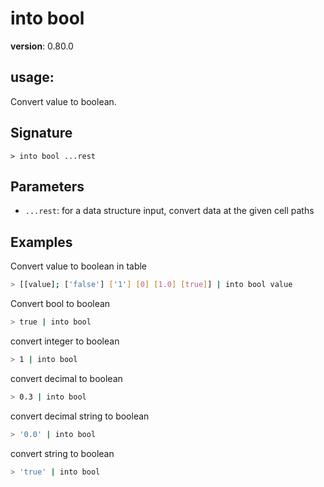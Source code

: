 # into bool

**version**: 0.80.0

## **usage**:

Convert value to boolean.

## Signature

`> into bool ...rest`

## Parameters

- `...rest`: for a data structure input, convert data at the given cell paths

## Examples

Convert value to boolean in table

```bash
> [[value]; ['false'] ['1'] [0] [1.0] [true]] | into bool value
```

Convert bool to boolean

```bash
> true | into bool
```

convert integer to boolean

```bash
> 1 | into bool
```

convert decimal to boolean

```bash
> 0.3 | into bool
```

convert decimal string to boolean

```bash
> '0.0' | into bool
```

convert string to boolean

```bash
> 'true' | into bool
```
